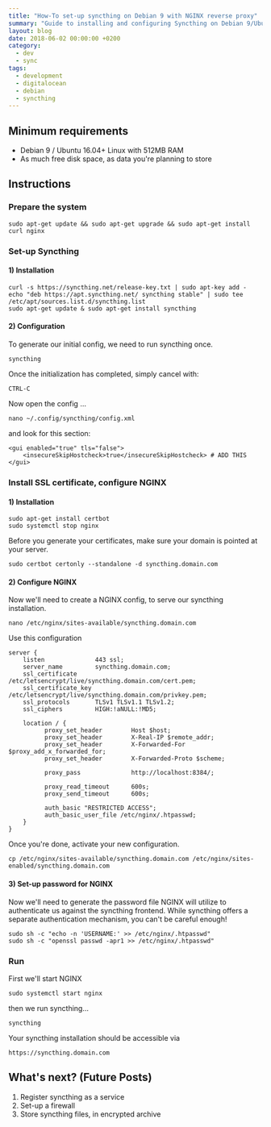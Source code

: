 ```yaml
---
title: "How-To set-up syncthing on Debian 9 with NGINX reverse proxy"
summary: "Guide to installing and configuring Syncthing on Debian 9/Ubuntu 16.04+ with NGINX reverse proxy, requiring 512MB RAM minimum."
layout: blog
date: 2018-06-02 00:00:00 +0200
category:
  - dev
  - sync
tags:
  - development
  - digitalocean
  - debian
  - syncthing
---
```


## Minimum requirements

- Debian 9 / Ubuntu 16.04+ Linux with 512MB RAM
- As much free disk space, as data you're planning to store

## Instructions

### Prepare the system

    sudo apt-get update && sudo apt-get upgrade && sudo apt-get install curl nginx

### Set-up Syncthing

#### 1) Installation

    curl -s https://syncthing.net/release-key.txt | sudo apt-key add -
    echo "deb https://apt.syncthing.net/ syncthing stable" | sudo tee /etc/apt/sources.list.d/syncthing.list
    sudo apt-get update & sudo apt-get install syncthing

#### 2) Configuration

To generate our initial config, we need to run syncthing once.

`syncthing`

Once the initialization has completed, simply cancel with:

`CTRL-C`

Now open the config ...

`nano ~/.config/syncthing/config.xml`

and look for this section:

    <gui enabled="true" tls="false">
        <insecureSkipHostcheck>true</insecureSkipHostcheck> # ADD THIS
    </gui>

### Install SSL certificate, configure NGINX

#### 1) Installation

    sudo apt-get install certbot
    sudo systemctl stop nginx

Before you generate your certificates, make sure your domain is pointed at your server.

`sudo certbot certonly --standalone -d syncthing.domain.com`

#### 2) Configure NGINX

Now we'll need to create a NGINX config, to serve our syncthing installation.

`nano /etc/nginx/sites-available/syncthing.domain.com`

Use this configuration

    server {
        listen              443 ssl;
        server_name         syncthing.domain.com;
        ssl_certificate     /etc/letsencrypt/live/syncthing.domain.com/cert.pem;
        ssl_certificate_key /etc/letsencrypt/live/syncthing.domain.com/privkey.pem;
        ssl_protocols       TLSv1 TLSv1.1 TLSv1.2;
        ssl_ciphers         HIGH:!aNULL:!MD5;

        location / {
        	  proxy_set_header        Host $host;
        	  proxy_set_header        X-Real-IP $remote_addr;
        	  proxy_set_header        X-Forwarded-For $proxy_add_x_forwarded_for;
        	  proxy_set_header        X-Forwarded-Proto $scheme;

        	  proxy_pass              http://localhost:8384/;

        	  proxy_read_timeout      600s;
        	  proxy_send_timeout      600s;

        	  auth_basic "RESTRICTED ACCESS";
              auth_basic_user_file /etc/nginx/.htpasswd;
      	}
    }

Once you're done, activate your new configuration.

    cp /etc/nginx/sites-available/syncthing.domain.com /etc/nginx/sites-enabled/syncthing.domain.com

#### 3) Set-up password for NGINX

Now we'll need to generate the password file NGINX will utilize to authenticate us against the syncthing frontend. While syncthing offers a separate authentication mechanism, you can't be careful enough!

    sudo sh -c "echo -n 'USERNAME:' >> /etc/nginx/.htpasswd"
    sudo sh -c "openssl passwd -apr1 >> /etc/nginx/.htpasswd"

### Run

First we'll start NGINX

`sudo systemctl start nginx`

then we run syncthing...

`syncthing`

Your syncthing installation should be accessible via

`https://syncthing.domain.com`

## What's next? (Future Posts)

1. Register syncthing as a service
2. Set-up a firewall
3. Store syncthing files, in encrypted archive
